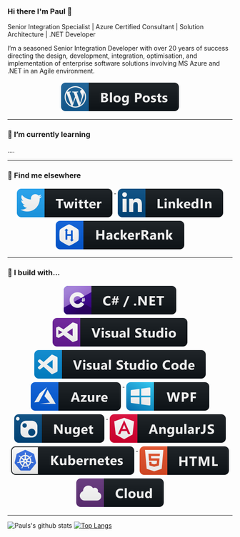### Hi there I'm Paul 👋

Senior Integration Specialist | Azure Certified Consultant | Solution Architecture | .NET Developer

I’m a seasoned Senior Integration Developer with over 20 years of success directing the design, development, integration, optimisation, and implementation of enterprise software solutions involving MS Azure and .NET in an Agile environment.
  
<p align="center">
  <a href="http://integrationmadeeasy.org">
    <img src="https://github.com/PaulNichols/PaulNichols/blob/master/svg/blogs/wordpress.svg" alt="Personal Blog" style="vertical-align:top; margin:4px">
  </a>  
</p>

---

### 🌱 I’m currently learning
....



---
### 📢 Find me elsewhere
<p align="center">
  <a href="https://twitter.com/pauljnichols">
    <img src="https://github.com/PaulNichols/PaulNichols/blob/master/svg/dev/social/twitter.svg" alt="Twitter" style="vertical-align:top; margin:4px">
  </a>  

  <a href="https://www.linkedin.com/in/pauljamesnichols/">
    <img src="https://github.com/PaulNichols/PaulNichols/blob/master/svg/dev/social/linkedin.svg" alt="LinkedIn" style="vertical-align:top; margin:4px">
  </a> 
  <a href="https://www.hackerrank.com/pauljamesnichols">
    <img src="https://github.com/PaulNichols/PaulNichols/blob/master/svg/dev/services/hackerrank.svg" alt="LinkedIn" style="vertical-align:top; margin:4px">
  </a>
<hr>

### 🚧 I build with...

<p align="center">
 <a href="https://azure.microsoft.com/en-gb/">
    <img src="https://github.com/PaulNichols/PaulNichols/blob/master/svg/dev/languages/csharp_dotnet.svg" alt="dotnet" style="vertical-align:top; margin:4px">
  </a>
 <a href="https://azure.microsoft.com/en-gb/">
    <img src="https://github.com/PaulNichols/PaulNichols/blob/master/svg/dev/tools/visualstudio.svg" alt="dotnet" style="vertical-align:top; margin:4px">
  </a>

 <a href="https://azure.microsoft.com/en-gb/">
    <img src="https://github.com/PaulNichols/PaulNichols/blob/master/svg/dev/tools/visualstudio_code.svg" alt="dotnet" style="vertical-align:top; margin:4px">
  </a>

 <a href="https://azure.microsoft.com/en-gb/">
    <img src="https://github.com/PaulNichols/PaulNichols/blob/master/svg/dev/services/azure.svg" alt="Azure" style="vertical-align:top; margin:4px">
  </a>
    <a href="https://github.com/dotnet/wpf">
    <img src="https://github.com/PaulNichols/PaulNichols/blob/master/svg/dev/frameworks/wpf.svg" alt="WPF" style="vertical-align:top; margin:4px">
  </a>
  
   <a href="https://azure.microsoft.com/en-gb/">
    <img src="https://github.com/PaulNichols/PaulNichols/blob/master/svg/dev/services/nuget.svg" alt="nuget" style="vertical-align:top; margin:4px">
  </a>

  <a href="https://github.com/dotnet/wpf">
    <img src="https://github.com/PaulNichols/PaulNichols/blob/master/svg/dev/frameworks/angular.svg" alt="angular" style="vertical-align:top; margin:4px">
  </a>
 <a href="https://github.com/dotnet/wpf">
    <img src="https://github.com/PaulNichols/PaulNichols/blob/master/svg/dev/services/kubernetes.svg" alt="kubernetes" style="vertical-align:top; margin:4px">
  </a>
 <a href="https://azure.microsoft.com/en-gb/">
    <img src="https://github.com/PaulNichols/PaulNichols/blob/master/svg/dev/languages/html.svg" alt="html" style="vertical-align:top; margin:4px">
  </a>

   <a href="https://github.com/dotnet/wpf">
    <img src="https://github.com/PaulNichols/PaulNichols/blob/master/svg/dev/misc/cloud.svg" alt="cloud" style="vertical-align:top; margin:4px">
  </a>
</p><hr>


  ![Pauls's github stats](https://github-readme-stats.vercel.app/api?username=PaulNichols&count_private=true&show_icons=true)
  [![Top Langs](https://github-readme-stats.vercel.app/api/top-langs/?username=PaulNichols&layout=compact)](https://github.com/PaulNichols/github-readme-stats)
